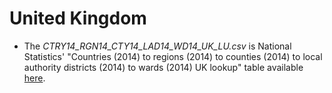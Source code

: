 United Kingdom
==============
- The _CTRY14\_RGN14\_CTY14\_LAD14\_WD14\_UK\_LU.csv_ is National Statistics' "Countries (2014) to regions (2014) to counties (2014) to local authority districts (2014) to wards (2014) UK lookup" table available [here](https://geoportal.statistics.gov.uk/geoportal/catalog/search/resource/details.page?uuid=%7B70037BEB-0F12-4426-8D65-DC598ED124E0%7D).
